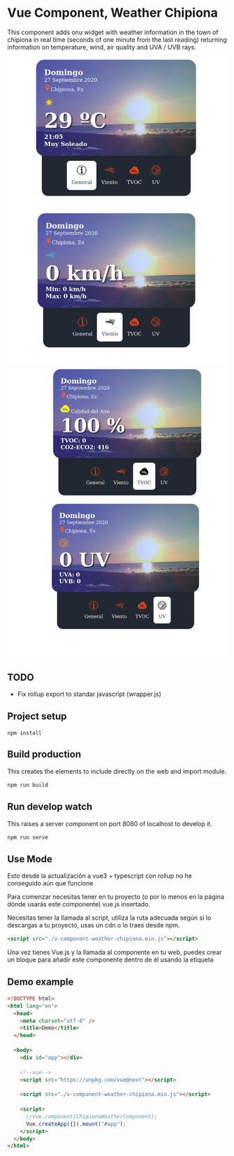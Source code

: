 # Vue Component, Weather Chipiona

This component adds onu widget with weather information in the town of chipiona in real time (seconds of one minute from the last reading) returning information on temperature, wind, air quality and UVA / UVB rays.

![General](./images/img-1.png "General")
![Wind](./images/img-2.png "Wind")
![TVOC](./images/img-3.png "TVOC")
![UV](./images/img-4.png "UV")

## TODO

- Fix rollup export to standar javascript (wrapper.js)

## Project setup

```
npm install
```

## Build production

This creates the elements to include directly on the web and import module.

```bash
npm run build
```

## Run develop watch

This raises a server component on port 8080 of localhost to develop it.

```bash
npm run serve
```

## Use Mode

Esto desde la actualización a vue3 + typescript con rollup no he conseguido aún que funcione

Para comenzar necesitas tener en tu proyecto (o por lo menos en la página
dónde usarás este componente) vue.js insertado.

Necesitas tener la llamada al script, utiliza la ruta adecuada según si lo
descargas a tu proyecto, usas un cdn o lo traes desde npm.

```html
<script src="./v-component-weather-chipiona.min.js"></script>
```

Una vez tienes Vue.js y la llamada al componente en tu web, puedes crear un
bloque para añadir este componente dentro de él usando la etiqueta
**<v-weather-chipiona></v-weather-chipiona>**

## Demo example

```html
<!DOCTYPE html>
<html lang="en">
  <head>
    <meta charset="utf-8" />
    <title>Demo</title>
  </head>

  <body>
    <div id="app"></div>

    <!--vue-->
    <script src="https://unpkg.com/vue@next"></script>

    <script src="./v-component-weather-chipiona.min.js"></script>

    <script>
      //Vue.component(ChipionaWeatherComponent);
      Vue.createApp({}).mount("#app");
    </script>
  </body>
</html>
```
